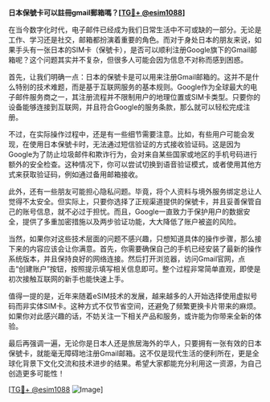 **日本保號卡可以註冊gmail郵箱嗎？[[TG💪+ @esim1088](https://t.me/s/esim1088)]**

在当今数字化时代，电子邮件已经成为我们日常生活中不可或缺的一部分。无论是工作、学习还是社交，邮箱都扮演着重要的角色。而对于身处日本的朋友来说，如果手头有一张日本的SIM卡（保號卡），是否可以顺利注册Google旗下的Gmail邮箱呢？这个问题其实并不复杂，但很多人可能会因为信息不对称而感到困惑。

首先，让我们明确一点：日本的保號卡是可以用来注册Gmail邮箱的。这并不是什么特别的技术难题，而是基于互联网服务的基本规则。Google作为全球最大的电子邮件服务商之一，其注册流程并不限制用户的地理位置或SIM卡类型。只要你的设备能够连接到互联网，并且符合Google的服务条款，那么就可以轻松完成注册。

不过，在实际操作过程中，还是有一些细节需要注意。比如，有些用户可能会发现，在使用日本保號卡时，无法通过短信验证的方式接收验证码。这是因为Google为了防止垃圾邮件和欺诈行为，会对来自某些国家或地区的手机号码进行额外的安全检查。这种情况下，你可以尝试切换到语音验证模式，或者使用其他方式来获取验证码，例如通过备用邮箱接收。

此外，还有一些朋友可能担心隐私问题。毕竟，将个人资料与境外服务绑定总让人觉得不太安全。但实际上，只要你选择了正规渠道提供的保號卡，并且妥善保管自己的账号信息，就不必过于担忧。而且，Google一直致力于保护用户的数据安全，提供了多重加密措施以及两步验证功能，大大降低了账户被盗的风险。

当然，如果你对这些技术层面的问题不感兴趣，只想知道具体的操作步骤，那么接下来的内容应该会让你满意。首先，你需要确保自己的手机已经安装了最新的操作系统版本，并且保持良好的网络连接。然后打开浏览器，访问Gmail官网，点击“创建账户”按钮，按照提示填写相关信息即可。整个过程非常简单直观，即使是初次接触互联网的新手也能快速上手。

值得一提的是，近年来随着eSIM技术的发展，越来越多的人开始选择使用虚拟号码而非实体SIM卡。这种方式不仅节省空间，还避免了频繁更换卡片带来的麻烦。如果你对此感兴趣的话，不妨关注一下相关产品和服务，或许能为你带来全新的体验。

最后再强调一遍，无论你是日本人还是旅居海外的华人，只要拥有一张有效的日本保號卡，就能毫无障碍地注册Gmail邮箱。这不仅是现代生活的便利所在，更是全球化背景下文化交流和技术进步的结果。希望大家都能充分利用这一资源，为自己创造更多可能性！

[[TG💪+ @esim1088](https://t.me/s/esim1088) ![Image](https://i.postimg.cc/4NQfJmqS/Snipaste-2025-05-13-00-14-12.png)]